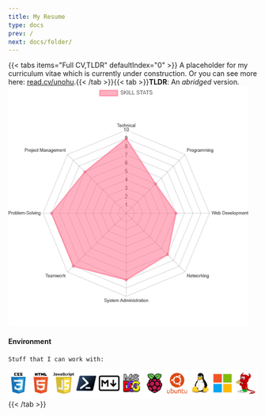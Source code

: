 ```yaml
---
title: My Resume
type: docs
prev: /
next: docs/folder/
---
```

{{< tabs items="Full CV,TLDR" defaultIndex="0" >}}
A placeholder for my curriculum vitae which is currently under construction. Or you can see more here: [read.cv/unohu](https://read.cv/unohu).{{< /tab >}}{{< tab >}}**TLDR**: An *abridged* version.
![radar chart](./../images/chart.png "My Capabilities Graph")
#### Environment

`Stuff that I can work with:`

![List of tools](images/dev.PNG)
{{< /tab >}}


